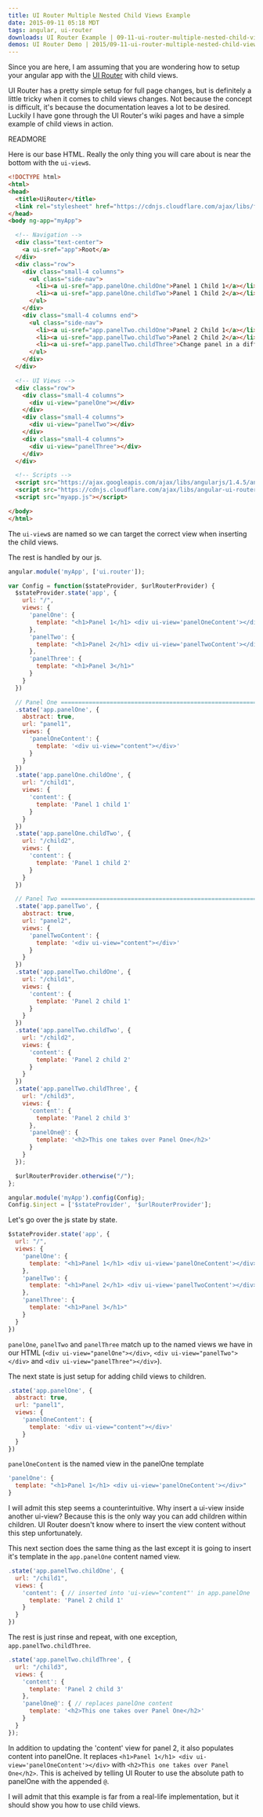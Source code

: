 ```yaml
---
title: UI Router Multiple Nested Child Views Example
date: 2015-09-11 05:18 MDT
tags: angular, ui-router
downloads: UI Router Example | 09-11-ui-router-multiple-nested-child-views-example.zip
demos: UI Router Demo | 2015/09-11-ui-router-multiple-nested-child-views-demo.html
---
```


Since you are here, I am assuming that you are wondering how to setup your angular
app with the [UI Router](https://github.com/angular-ui/ui-router) with child views.

UI Router has a pretty simple setup for full page changes, but is definitely a
little tricky when it comes to child views changes. Not because the concept is
difficult, it's because the documentation leaves a lot to be desired. Luckily
I have gone through the UI Router's wiki pages and have a simple example of child
views in action.

READMORE

Here is our base HTML. Really the only thing you will care about is near the bottom
with the `ui-view`s.

```html
<!DOCTYPE html>
<html>
<head>
  <title>UiRouter</title>
  <link rel="stylesheet" href="https://cdnjs.cloudflare.com/ajax/libs/foundation/5.5.2/css/foundation.min.css" media="screen" charset="utf-8">
</head>
<body ng-app="myApp">

  <!-- Navigation -->
  <div class="text-center">
    <a ui-sref="app">Root</a>
  </div>
  <div class="row">
    <div class="small-4 columns">
      <ul class="side-nav">
        <li><a ui-sref="app.panelOne.childOne">Panel 1 Child 1</a></li>
        <li><a ui-sref="app.panelOne.childTwo">Panel 1 Child 2</a></li>
      </ul>
    </div>
    <div class="small-4 columns end">
      <ul class="side-nav">
        <li><a ui-sref="app.panelTwo.childOne">Panel 2 Child 1</a></li>
        <li><a ui-sref="app.panelTwo.childTwo">Panel 2 Child 2</a></li>
        <li><a ui-sref="app.panelTwo.childThree">Change panel in a diff parent</a></li>
      </ul>
    </div>
  </div>

  <!-- UI Views -->
  <div class="row">
    <div class="small-4 columns">
      <div ui-view="panelOne"></div>
    </div>
    <div class="small-4 columns">
      <div ui-view="panelTwo"></div>
    </div>
    <div class="small-4 columns">
      <div ui-view="panelThree"></div>
    </div>
  </div>

  <!-- Scripts -->
  <script src="https://ajax.googleapis.com/ajax/libs/angularjs/1.4.5/angular.min.js"></script>
  <script src="https://cdnjs.cloudflare.com/ajax/libs/angular-ui-router/0.2.15/angular-ui-router.min.js"></script>
  <script src="myapp.js"></script>

</body>
</html>
```

The `ui-view`s are named so we can target the correct view when inserting the
child views.

The rest is handled by our js.

```js
angular.module('myApp', ['ui.router']);

var Config = function($stateProvider, $urlRouterProvider) {
  $stateProvider.state('app', {
    url: "/",
    views: {
      'panelOne': {
        template: "<h1>Panel 1</h1> <div ui-view='panelOneContent'></div>"
      },
      'panelTwo': {
        template: "<h1>Panel 2</h1> <div ui-view='panelTwoContent'></div>"
      },
      'panelThree': {
        template: "<h1>Panel 3</h1>"
      }
    }
  })

  // Panel One ================================================================
  .state('app.panelOne', {
    abstract: true,
    url: "panel1",
    views: {
      'panelOneContent': {
        template: '<div ui-view="content"></div>'
      }
    }
  })
  .state('app.panelOne.childOne', {
    url: "/child1",
    views: {
      'content': {
        template: 'Panel 1 child 1'
      }
    }
  })
  .state('app.panelOne.childTwo', {
    url: "/child2",
    views: {
      'content': {
        template: 'Panel 1 child 2'
      }
    }
  })

  // Panel Two ================================================================
  .state('app.panelTwo', {
    abstract: true,
    url: "panel2",
    views: {
      'panelTwoContent': {
        template: '<div ui-view="content"></div>'
      }
    }
  })
  .state('app.panelTwo.childOne', {
    url: "/child1",
    views: {
      'content': {
        template: 'Panel 2 child 1'
      }
    }
  })
  .state('app.panelTwo.childTwo', {
    url: "/child2",
    views: {
      'content': {
        template: 'Panel 2 child 2'
      }
    }
  })
  .state('app.panelTwo.childThree', {
    url: "/child3",
    views: {
      'content': {
        template: 'Panel 2 child 3'
      },
      'panelOne@': {
        template: '<h2>This one takes over Panel One</h2>'
      }
    }
  });

  $urlRouterProvider.otherwise("/");
};

angular.module('myApp').config(Config);
Config.$inject = ['$stateProvider', '$urlRouterProvider'];
```

Let's go over the js state by state.

```js
$stateProvider.state('app', {
  url: "/",
  views: {
    'panelOne': {
      template: "<h1>Panel 1</h1> <div ui-view='panelOneContent'></div>"
    },
    'panelTwo': {
      template: "<h1>Panel 2</h1> <div ui-view='panelTwoContent'></div>"
    },
    'panelThree': {
      template: "<h1>Panel 3</h1>"
    }
  }
})
```

`panelOne`, `panelTwo` and `panelThree` match up to the named views we have in
our HTML (`<div ui-view="panelOne"></div>`, `<div ui-view="panelTwo"></div>`  and
`<div ui-view="panelThree"></div>`).

The next state is just setup for adding child views to children.

```js
.state('app.panelOne', {
  abstract: true,
  url: "panel1",
  views: {
    'panelOneContent': {
      template: '<div ui-view="content"></div>'
    }
  }
})
```

`panelOneContent` is the named view in the panelOne template

```js
'panelOne': {
  template: "<h1>Panel 1</h1> <div ui-view='panelOneContent'></div>"
}
```

I will admit this step seems a counterintuitive. Why insert a ui-view inside
another ui-view? Because this is the only way you can add children within children.
UI Router doesn't know where to insert the view content without this step unfortunately.

This next section does the same thing as the last except it is going to insert
it's template in the `app.panelOne` content named view.

```js
.state('app.panelTwo.childOne', {
  url: "/child1",
  views: {
    'content': { // inserted into 'ui-view="content"' in app.panelOne
      template: 'Panel 2 child 1'
    }
  }
})
```

The rest is just rinse and repeat, with one exception, `app.panelTwo.childThree`.

```js
.state('app.panelTwo.childThree', {
  url: "/child3",
  views: {
    'content': {
      template: 'Panel 2 child 3'
    },
    'panelOne@': { // replaces panelOne content
      template: '<h2>This one takes over Panel One</h2>'
    }
  }
});
```

In addition to updating the 'content' view for panel 2, it also populates content
into panelOne. It replaces `<h1>Panel 1</h1> <div ui-view='panelOneContent'></div>`
with `<h2>This one takes over Panel One</h2>`. This is acheived by telling UI Router
to use the absolute path to panelOne with the appended `@`.

I will admit that this example is far from a real-life implementation, but it should
show you how to use child views.
